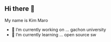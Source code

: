 ## Hi there 👋
My name is Kim Maro
- 🔭 I’m currently working on ... gachon university
- 🌱 I’m currently learning ... open source sw
